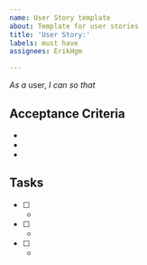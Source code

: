 ```yaml
---
name: User Story template
about: Template for user stories
title: 'User Story:'
labels: must have
assignees: ErikHgm

---
```


*As a*  user, *I can* *so that* 


## Acceptance Criteria
- 
- 
- 

## Tasks
- [ ] - 
- [ ] - 
- [ ] -
